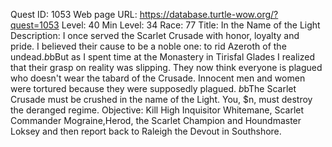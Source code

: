 Quest ID: 1053
Web page URL: https://database.turtle-wow.org/?quest=1053
Level: 40
Min Level: 34
Race: 77
Title: In the Name of the Light
Description: I once served the Scarlet Crusade with honor, loyalty and pride. I believed their cause to be a noble one: to rid Azeroth of the undead.$b$bBut as I spent time at the Monastery in Tirisfal Glades I realized that their grasp on reality was slipping. They now think everyone is plagued who doesn't wear the tabard of the Crusade. Innocent men and women were tortured because they were supposedly plagued. $b$bThe Scarlet Crusade must be crushed in the name of the Light. You, $n, must destroy the deranged regime.
Objective: Kill High Inquisitor Whitemane, Scarlet Commander Mograine,Herod, the Scarlet Champion and Houndmaster Loksey and then report back to Raleigh the Devout in Southshore.
